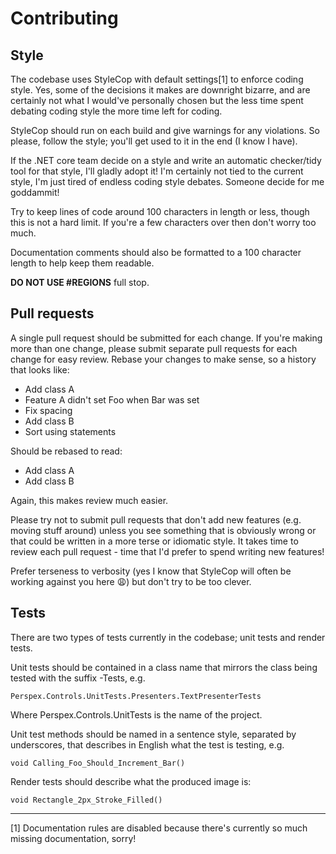 # Contributing #

## Style ##

The codebase uses StyleCop with default settings[1] to enforce coding style. Yes, some of the 
decisions it makes are downright bizarre, and are certainly not what I would've personally chosen 
but the less time spent debating coding style the more time left for coding.

StyleCop should run on each build and give warnings for any violations. So please, follow the style;
you'll get used to it in the end (I know I have).

If the .NET core team decide on a style and write an automatic checker/tidy tool for that style,
I'll gladly adopt it! I'm certainly not tied to the current style, I'm just tired of endless coding
style debates. Someone decide for me goddammit!

Try to keep lines of code around 100 characters in length or less, though this is not a hard limit.
If you're a few characters over then don't worry too much. 

Documentation comments should also be formatted to a 100 character length to help keep them 
readable.

**DO NOT USE #REGIONS** full stop.

## Pull requests ##

A single pull request should be submitted for each change. If you're making more than one change,
please submit separate pull requests for each change for easy review. Rebase your changes to make 
sense, so a history that looks like:

* Add class A
* Feature A didn't set Foo when Bar was set
* Fix spacing
* Add class B
* Sort using statements

Should be rebased to read:

* Add class A
* Add class B

Again, this makes review much easier.

Please try not to submit pull requests that don't add new features (e.g. moving stuff around) 
unless you see something that is obviously wrong or that could be written in a more terse or 
idiomatic style. It takes time to review each pull request - time that I'd prefer to spend writing 
new features!

Prefer terseness to verbosity (yes I know that StyleCop will often be working against you here 
:weary:) but don't try to be too clever.

## Tests ##

There are two types of tests currently in the codebase; unit tests and render tests.

Unit tests should be contained in a class name that mirrors the class being tested with the suffix
-Tests, e.g.

    Perspex.Controls.UnitTests.Presenters.TextPresenterTests

Where Perspex.Controls.UnitTests is the name of the project.

Unit test methods should be named in a sentence style, separated by underscores, that describes in
English what the test is testing, e.g.

    void Calling_Foo_Should_Increment_Bar()

Render tests should describe what the produced image is:

    void Rectangle_2px_Stroke_Filled()

----
[1] Documentation rules are disabled because there's currently so much missing documentation, sorry!

